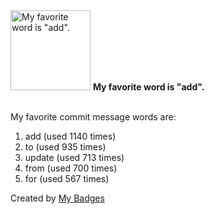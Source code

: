 <img src="https://my-badges.github.io/my-badges/favorite-word.png" alt="My favorite word is &quot;add&quot;." title="My favorite word is &quot;add&quot;." width="128">
<strong>My favorite word is &quot;add&quot;.</strong>
<br><br>

My favorite commit message words are:

1. add (used 1140 times)
2. to (used 935 times)
3. update (used 713 times)
4. from (used 700 times)
5. for (used 567 times)


Created by <a href="https://github.com/my-badges/my-badges">My Badges</a>